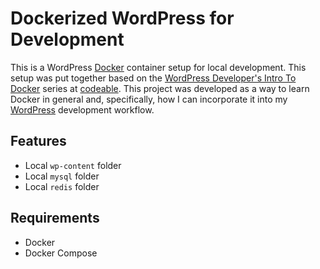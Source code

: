 # Dockerized WordPress for Development

This is a WordPress [Docker](https://www.docker.com/) container setup for local development. This setup was put together based on the [WordPress Developer's Intro To Docker](https://codeable.io/wordpress-developers-intro-to-docker-part-two/) series at [codeable](https://codeable.io). This project was developed as a way to learn Docker in general and, specifically, how I can incorporate it into my [WordPress](https://wordpress.org/) development workflow.

## Features

* Local `wp-content` folder
* Local `mysql` folder
* Local `redis` folder

## Requirements

* Docker
* Docker Compose

